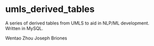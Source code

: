 # umls_derived_tables
A series of derived tables from UMLS to aid in NLP/ML development. Written in MySQL.

Wentao Zhou
Joseph Briones
